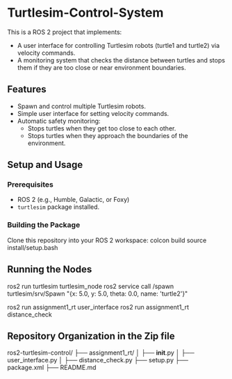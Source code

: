 # Turtlesim-Control-System
This is a ROS 2 project that implements:
- A user interface for controlling Turtlesim robots (turtle1 and turtle2) via velocity commands.
- A monitoring system that checks the distance between turtles and stops them if they are too close or near environment boundaries.

## Features
- Spawn and control multiple Turtlesim robots.
- Simple user interface for setting velocity commands.
- Automatic safety monitoring:
  - Stops turtles when they get too close to each other.
  - Stops turtles when they approach the boundaries of the environment.
## Setup and Usage

### Prerequisites
- ROS 2 (e.g., Humble, Galactic, or Foxy)
- `turtlesim` package installed.

### Building the Package
 Clone this repository into your ROS 2 workspace:
colcon build
source install/setup.bash


## Running the Nodes
ros2 run turtlesim turtlesim_node
ros2 service call /spawn turtlesim/srv/Spawn "{x: 5.0, y: 5.0, theta: 0.0, name: 'turtle2'}"

ros2 run assignment1_rt user_interface
ros2 run assignment1_rt distance_check

## Repository Organization in the Zip file
ros2-turtlesim-control/
├── assignment1_rt/
│   ├── __init__.py
│   ├── user_interface.py
│   ├── distance_check.py
├── setup.py
├── package.xml
├── README.md

